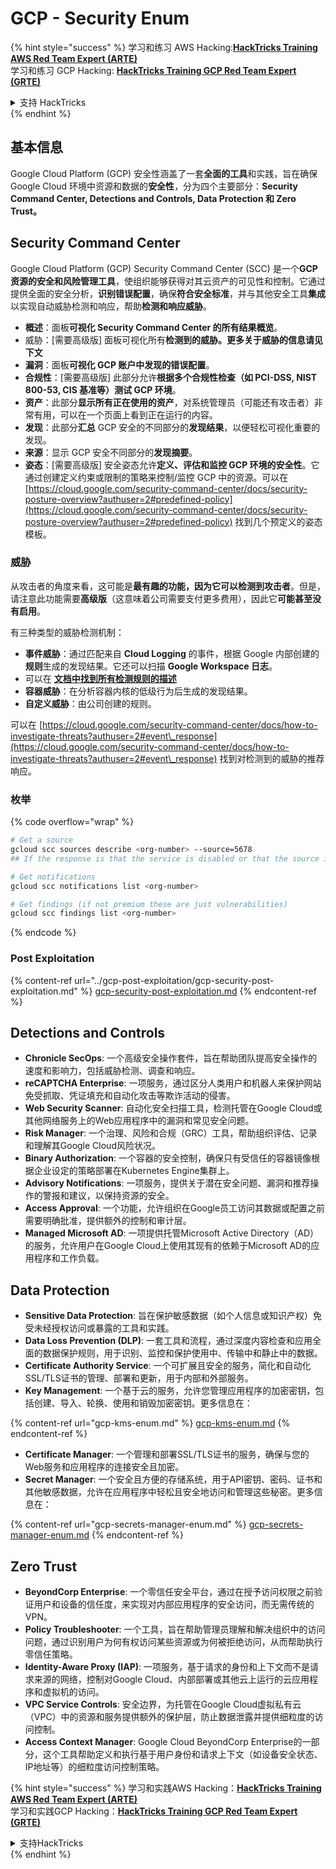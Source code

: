 # GCP - Security Enum

{% hint style="success" %}
学习和练习 AWS Hacking:<img src="/.gitbook/assets/image.png" alt="" data-size="line">[**HackTricks Training AWS Red Team Expert (ARTE)**](https://training.hacktricks.xyz/courses/arte)<img src="/.gitbook/assets/image.png" alt="" data-size="line">\
学习和练习 GCP Hacking: <img src="/.gitbook/assets/image (2).png" alt="" data-size="line">[**HackTricks Training GCP Red Team Expert (GRTE)**<img src="/.gitbook/assets/image (2).png" alt="" data-size="line">](https://training.hacktricks.xyz/courses/grte)

<details>

<summary>支持 HackTricks</summary>

* 查看 [**订阅计划**](https://github.com/sponsors/carlospolop)!
* **加入** 💬 [**Discord 群组**](https://discord.gg/hRep4RUj7f) 或 [**telegram 群组**](https://t.me/peass) 或 **关注** 我们的 **Twitter** 🐦 [**@hacktricks\_live**](https://twitter.com/hacktricks\_live)**.**
* **通过提交 PRs 分享黑客技巧到** [**HackTricks**](https://github.com/carlospolop/hacktricks) 和 [**HackTricks Cloud**](https://github.com/carlospolop/hacktricks-cloud) github 仓库。

</details>
{% endhint %}

## 基本信息

Google Cloud Platform (GCP) 安全性涵盖了一套**全面的工具**和实践，旨在确保 Google Cloud 环境中资源和数据的**安全性**，分为四个主要部分：**Security Command Center, Detections and Controls, Data Protection 和 Zero Trust。**

## **Security Command Center**

Google Cloud Platform (GCP) Security Command Center (SCC) 是一个**GCP 资源的安全和风险管理工具**，使组织能够获得对其云资产的可见性和控制。它通过提供全面的安全分析，**识别错误配置**，确保**符合安全标准**，并与其他安全工具**集成**以实现自动威胁检测和响应，帮助**检测和响应威胁**。

* **概述**：面板**可视化 Security Command Center 的所有结果概览**。
* 威胁：\[需要高级版] 面板可视化所有**检测到的威胁。更多关于威胁的信息请见下文**
* **漏洞**：面板**可视化 GCP 账户中发现的错误配置**。
* **合规性**：\[需要高级版] 此部分允许**根据多个合规性检查（如 PCI-DSS, NIST 800-53, CIS 基准等）测试 GCP 环境**。
* **资产**：此部分**显示所有正在使用的资产**，对系统管理员（可能还有攻击者）非常有用，可以在一个页面上看到正在运行的内容。
* **发现**：此部分**汇总** GCP 安全的不同部分的**发现结果**，以便轻松可视化重要的发现。
* **来源**：显示 GCP 安全不同部分的**发现摘要**。
* **姿态**：\[需要高级版] 安全姿态允许**定义、评估和监控 GCP 环境的安全性**。它通过创建定义约束或限制的策略来控制/监控 GCP 中的资源。可以在 [https://cloud.google.com/security-command-center/docs/security-posture-overview?authuser=2#predefined-policy](https://cloud.google.com/security-command-center/docs/security-posture-overview?authuser=2#predefined-policy) 找到几个预定义的姿态模板。

### **威胁**

从攻击者的角度来看，这可能是**最有趣的功能，因为它可以检测到攻击者**。但是，请注意此功能需要**高级版**（这意味着公司需要支付更多费用），因此它**可能甚至没有启用**。

有三种类型的威胁检测机制：

* **事件威胁**：通过匹配来自 **Cloud Logging** 的事件，根据 Google 内部创建的**规则**生成的发现结果。它还可以扫描 **Google Workspace 日志**。
* 可以在 [**文档中找到所有检测规则的描述**](https://cloud.google.com/security-command-center/docs/concepts-event-threat-detection-overview?authuser=2#how\_works)
* **容器威胁**：在分析容器内核的低级行为后生成的发现结果。
* **自定义威胁**：由公司创建的规则。

可以在 [https://cloud.google.com/security-command-center/docs/how-to-investigate-threats?authuser=2#event\_response](https://cloud.google.com/security-command-center/docs/how-to-investigate-threats?authuser=2#event\_response) 找到对检测到的威胁的推荐响应。

### 枚举

{% code overflow="wrap" %}
```bash
# Get a source
gcloud scc sources describe <org-number> --source=5678
## If the response is that the service is disabled or that the source is not found, then, it isn't enabled

# Get notifications
gcloud scc notifications list <org-number>

# Get findings (if not premium these are just vulnerabilities)
gcloud scc findings list <org-number>
```
{% endcode %}

### Post Exploitation

{% content-ref url="../gcp-post-exploitation/gcp-security-post-exploitation.md" %}
[gcp-security-post-exploitation.md](../gcp-post-exploitation/gcp-security-post-exploitation.md)
{% endcontent-ref %}

## Detections and Controls

* **Chronicle SecOps**: 一个高级安全操作套件，旨在帮助团队提高安全操作的速度和影响力，包括威胁检测、调查和响应。
* **reCAPTCHA Enterprise**: 一项服务，通过区分人类用户和机器人来保护网站免受抓取、凭证填充和自动化攻击等欺诈活动的侵害。
* **Web Security Scanner**: 自动化安全扫描工具，检测托管在Google Cloud或其他网络服务上的Web应用程序中的漏洞和常见安全问题。
* **Risk Manager**: 一个治理、风险和合规（GRC）工具，帮助组织评估、记录和理解其Google Cloud风险状况。
* **Binary Authorization**: 一个容器的安全控制，确保只有受信任的容器镜像根据企业设定的策略部署在Kubernetes Engine集群上。
* **Advisory Notifications**: 一项服务，提供关于潜在安全问题、漏洞和推荐操作的警报和建议，以保持资源的安全。
* **Access Approval**: 一个功能，允许组织在Google员工访问其数据或配置之前需要明确批准，提供额外的控制和审计层。
* **Managed Microsoft AD**: 一项提供托管Microsoft Active Directory（AD）的服务，允许用户在Google Cloud上使用其现有的依赖于Microsoft AD的应用程序和工作负载。

## Data Protection

* **Sensitive Data Protection**: 旨在保护敏感数据（如个人信息或知识产权）免受未经授权访问或暴露的工具和实践。
* **Data Loss Prevention (DLP)**: 一套工具和流程，通过深度内容检查和应用全面的数据保护规则，用于识别、监控和保护使用中、传输中和静止中的数据。
* **Certificate Authority Service**: 一个可扩展且安全的服务，简化和自动化SSL/TLS证书的管理、部署和更新，用于内部和外部服务。
* **Key Management**: 一个基于云的服务，允许您管理应用程序的加密密钥，包括创建、导入、轮换、使用和销毁加密密钥。更多信息在：

{% content-ref url="gcp-kms-enum.md" %}
[gcp-kms-enum.md](gcp-kms-enum.md)
{% endcontent-ref %}

* **Certificate Manager**: 一个管理和部署SSL/TLS证书的服务，确保与您的Web服务和应用程序的连接安全且加密。
* **Secret Manager**: 一个安全且方便的存储系统，用于API密钥、密码、证书和其他敏感数据，允许在应用程序中轻松且安全地访问和管理这些秘密。更多信息在：

{% content-ref url="gcp-secrets-manager-enum.md" %}
[gcp-secrets-manager-enum.md](gcp-secrets-manager-enum.md)
{% endcontent-ref %}

## Zero Trust

* **BeyondCorp Enterprise**: 一个零信任安全平台，通过在授予访问权限之前验证用户和设备的信任度，来实现对内部应用程序的安全访问，而无需传统的VPN。
* **Policy Troubleshooter**: 一个工具，旨在帮助管理员理解和解决组织中的访问问题，通过识别用户为何有权访问某些资源或为何被拒绝访问，从而帮助执行零信任策略。
* **Identity-Aware Proxy (IAP)**: 一项服务，基于请求的身份和上下文而不是请求来源的网络，控制对Google Cloud、内部部署或其他云上运行的云应用程序和虚拟机的访问。
* **VPC Service Controls**: 安全边界，为托管在Google Cloud虚拟私有云（VPC）中的资源和服务提供额外的保护层，防止数据泄露并提供细粒度的访问控制。
* **Access Context Manager**: Google Cloud BeyondCorp Enterprise的一部分，这个工具帮助定义和执行基于用户身份和请求上下文（如设备安全状态、IP地址等）的细粒度访问控制策略。

{% hint style="success" %}
学习和实践AWS Hacking：<img src="/.gitbook/assets/image.png" alt="" data-size="line">[**HackTricks Training AWS Red Team Expert (ARTE)**](https://training.hacktricks.xyz/courses/arte)<img src="/.gitbook/assets/image.png" alt="" data-size="line">\
学习和实践GCP Hacking：<img src="/.gitbook/assets/image (2).png" alt="" data-size="line">[**HackTricks Training GCP Red Team Expert (GRTE)**<img src="/.gitbook/assets/image (2).png" alt="" data-size="line">](https://training.hacktricks.xyz/courses/grte)

<details>

<summary>支持HackTricks</summary>

* 查看[**订阅计划**](https://github.com/sponsors/carlospolop)!
* **加入** 💬 [**Discord群组**](https://discord.gg/hRep4RUj7f) 或 [**telegram群组**](https://t.me/peass) 或 **关注** 我们的 **Twitter** 🐦 [**@hacktricks\_live**](https://twitter.com/hacktricks\_live)**.**
* **通过提交PRs到** [**HackTricks**](https://github.com/carlospolop/hacktricks) 和 [**HackTricks Cloud**](https://github.com/carlospolop/hacktricks-cloud) **github仓库来分享黑客技巧**。

</details>
{% endhint %}
